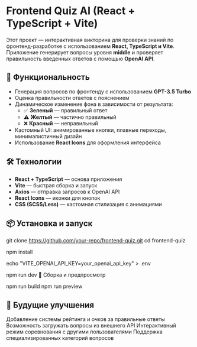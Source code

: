 # Frontend Quiz AI (React + TypeScript + Vite)

Этот проект — интерактивная викторина для проверки знаний по фронтенд-разработке с использованием **React, TypeScript и Vite**.  
Приложение генерирует вопросы уровня **middle** и проверяет правильность введенных ответов с помощью **OpenAI API**.

## 🚀 Функциональность

- Генерация вопросов по фронтенду с использованием **GPT-3.5 Turbo**
- Оценка правильности ответов с пояснением
- Динамическое изменение фона в зависимости от результата:
  - ✅ **Зеленый** — правильный ответ
  - ⚠️ **Желтый** — частично правильный
  - ❌ **Красный** — неправильный
- Кастомный UI: анимированные кнопки, плавные переходы, минималистичный дизайн
- Использование **React Icons** для оформления интерфейса

## 🛠️ Технологии

- **React + TypeScript** — основа приложения
- **Vite** — быстрая сборка и запуск
- **Axios** — отправка запросов к OpenAI API
- **React Icons** — иконки для кнопок
- **CSS (SCSS/Less)** — кастомная стилизация с анимациями

## 📦 Установка и запуск

git clone https://github.com/your-repo/frontend-quiz.git
cd frontend-quiz

npm install

echo "VITE_OPENAI_API_KEY=your_openai_api_key" > .env

npm run dev
📌 Сборка и предпросмотр

npm run build
npm run preview

## 🚀 Будущие улучшения

Добавление системы рейтинга и очков за правильные ответы
Возможность загружать вопросы из внешнего API
Интерактивный режим соревнования с другими пользователями
Поддержка специализированных категорий вопросов
